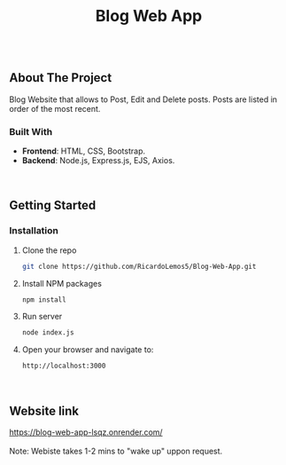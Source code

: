 <!-- PROJECT LOGO -->
<br />
<div align="center">
  <h1 align="center">Blog Web App</h1>
</div>
<br />
<br />


<!-- ABOUT THE PROJECT -->
## About The Project

Blog Website that allows to Post, Edit and Delete posts.
Posts are listed in order of the most recent.

### Built With

- **Frontend**: HTML, CSS, Bootstrap.
- **Backend**: Node.js, Express.js, EJS, Axios.
<br />


<!-- GETTING STARTED -->
## Getting Started

### Installation

1. Clone the repo
   ```sh
   git clone https://github.com/RicardoLemos5/Blog-Web-App.git
   ```
2. Install NPM packages
   ```sh
   npm install
   ```
3. Run server
   ```sh
   node index.js
   ```
4. Open your browser and navigate to:
   ```sh
   http://localhost:3000
   ```
<br />

## Website link
https://blog-web-app-lsqz.onrender.com/
<br />
<br />
Note: Webiste takes 1-2 mins to "wake up" uppon request.
